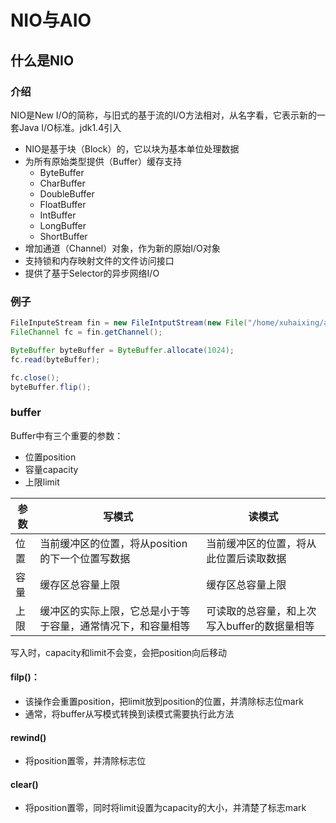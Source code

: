 # NIO与AIO

## 什么是NIO

### 介绍

NIO是New I/O的简称，与旧式的基于流的I/O方法相对，从名字看，它表示新的一套Java I/O标准。jdk1.4引入

- NIO是基于块（Block）的，它以块为基本单位处理数据
- 为所有原始类型提供（Buffer）缓存支持
  - ByteBuffer
  - CharBuffer
  - DoubleBuffer
  - FloatBuffer
  - IntBuffer
  - LongBuffer
  - ShortBuffer
- 增加通道（Channel）对象，作为新的原始I/O对象
- 支持锁和内存映射文件的文件访问接口
- 提供了基于Selector的异步网络I/O

### 例子

```java
FileInputeStream fin = new FileIntputStream(new File("/home/xuhaixing/aaa.txt"));
FileChannel fc = fin.getChannel();

ByteBuffer byteBuffer = ByteBuffer.allocate(1024);
fc.read(byteBuffer);

fc.close();
byteBuffer.flip();
```



### buffer

Buffer中有三个重要的参数：

- 位置position 
- 容量capacity  
- 上限limit

| 参数 | 写模式                                                       | 读模式                                       |
| ---- | ------------------------------------------------------------ | -------------------------------------------- |
| 位置 | 当前缓冲区的位置，将从position的下一个位置写数据             | 当前缓冲区的位置，将从此位置后读取数据       |
| 容量 | 缓存区总容量上限                                             | 缓存区总容量上限                             |
| 上限 | 缓冲区的实际上限，它总是小于等于容量，通常情况下，和容量相等 | 可读取的总容量，和上次写入buffer的数据量相等 |

写入时，capacity和limit不会变，会把position向后移动

#### filp()：

- 该操作会重置position，把limit放到position的位置，并清除标志位mark
- 通常，将buffer从写模式转换到读模式需要执行此方法

#### rewind()

- 将position置零，并清除标志位

#### clear()

- 将position置零，同时将limit设置为capacity的大小，并清楚了标志mark